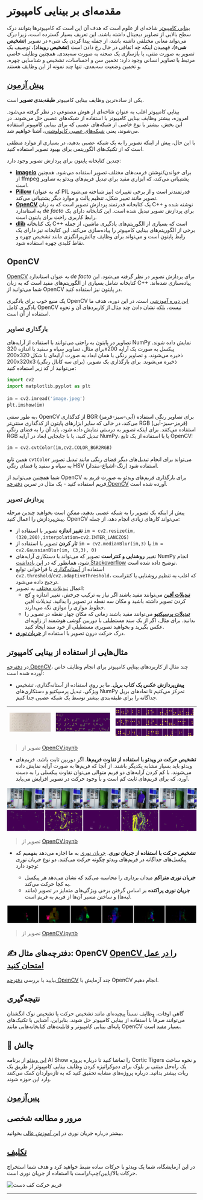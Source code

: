<!--
CO_OP_TRANSLATOR_METADATA:
{
  "original_hash": "feeca98225cb420afc89415f24f63d92",
  "translation_date": "2025-09-23T12:27:58+00:00",
  "source_file": "lessons/4-ComputerVision/06-IntroCV/README.md",
  "language_code": "fa"
}
-->
# مقدمه‌ای بر بینایی کامپیوتر

[بینایی کامپیوتر](https://wikipedia.org/wiki/Computer_vision) شاخه‌ای از علوم است که هدف آن این است که کامپیوترها بتوانند درک سطح بالایی از تصاویر دیجیتال داشته باشند. این تعریف بسیار گسترده است، زیرا *درک* می‌تواند معانی مختلفی داشته باشد، از جمله پیدا کردن یک شیء در تصویر (**تشخیص شیء**)، فهمیدن اینکه چه اتفاقی در حال رخ دادن است (**تشخیص رویداد**)، توصیف یک تصویر به صورت متنی، یا بازسازی یک صحنه به صورت سه‌بعدی. همچنین وظایف خاصی مرتبط با تصاویر انسانی وجود دارد: تخمین سن و احساسات، تشخیص و شناسایی چهره، و تخمین وضعیت سه‌بعدی، تنها چند نمونه از این وظایف هستند.

## [پیش‌ آزمون](https://ff-quizzes.netlify.app/en/ai/quiz/11)

یکی از ساده‌ترین وظایف بینایی کامپیوتر **طبقه‌بندی تصویر** است.

بینایی کامپیوتر اغلب به عنوان شاخه‌ای از هوش مصنوعی در نظر گرفته می‌شود. امروزه، بیشتر وظایف بینایی کامپیوتر با استفاده از شبکه‌های عصبی حل می‌شوند. در این بخش، بیشتر با نوع خاصی از شبکه‌های عصبی که برای بینایی کامپیوتر استفاده می‌شوند، یعنی [شبکه‌های عصبی کانولوشنی](../07-ConvNets/README.md)، آشنا خواهیم شد.

با این حال، پیش از اینکه تصویر را به یک شبکه عصبی بدهید، در بسیاری از موارد منطقی است که از تکنیک‌های الگوریتمی برای بهبود تصویر استفاده کنید.

چندین کتابخانه پایتون برای پردازش تصویر وجود دارد:

* **[imageio](https://imageio.readthedocs.io/en/stable/)** برای خواندن/نوشتن فرمت‌های مختلف تصویر استفاده می‌شود. همچنین از ffmpeg پشتیبانی می‌کند، که ابزاری مفید برای تبدیل فریم‌های ویدئو به تصاویر است.
* **[Pillow](https://pillow.readthedocs.io/en/stable/index.html)** (که به عنوان PIL نیز شناخته می‌شود) قدرتمندتر است و از برخی تغییرات تصویر مانند تغییر شکل، تنظیم پالت و موارد دیگر پشتیبانی می‌کند.
* **[OpenCV](https://opencv.org/)** یک کتابخانه قدرتمند پردازش تصویر است که به زبان C++ نوشته شده و به استاندارد *de facto* برای پردازش تصویر تبدیل شده است. این کتابخانه دارای یک رابط کاربری راحت برای پایتون است.
* **[dlib](http://dlib.net/)** یک کتابخانه C++ است که بسیاری از الگوریتم‌های یادگیری ماشین، از جمله برخی از الگوریتم‌های بینایی کامپیوتر را پیاده‌سازی می‌کند. این کتابخانه نیز دارای یک رابط پایتون است و می‌تواند برای وظایف چالش‌برانگیزی مانند تشخیص چهره و نقاط کلیدی چهره استفاده شود.

## OpenCV

[OpenCV](https://opencv.org/) به عنوان استاندارد *de facto* برای پردازش تصویر در نظر گرفته می‌شود. این کتابخانه شامل بسیاری از الگوریتم‌های مفید است که به زبان C++ پیاده‌سازی شده‌اند. شما می‌توانید از OpenCV در پایتون نیز استفاده کنید.

یک منبع خوب برای یادگیری OpenCV [این دوره آموزشی](https://learnopencv.com/getting-started-with-opencv/) است. در این دوره، هدف ما یادگیری کامل OpenCV نیست، بلکه نشان دادن چند مثال از کاربردهای آن و نحوه استفاده از آن است.

### بارگذاری تصاویر

تصاویر در پایتون به راحتی می‌توانند با استفاده از آرایه‌های NumPy نمایش داده شوند. برای مثال، تصاویر سیاه و سفید با اندازه 320x200 پیکسل به صورت یک آرایه 200x320 ذخیره می‌شوند، و تصاویر رنگی با همان ابعاد به صورت آرایه‌ای با شکل 200x320x3 (برای سه کانال رنگی) ذخیره می‌شوند. برای بارگذاری یک تصویر، می‌توانید از کد زیر استفاده کنید:

```python
import cv2
import matplotlib.pyplot as plt

im = cv2.imread('image.jpeg')
plt.imshow(im)
```


به طور سنتی، OpenCV از کدگذاری BGR (آبی-سبز-قرمز) برای تصاویر رنگی استفاده می‌کند، در حالی که سایر ابزارهای پایتون از کدگذاری سنتی‌تر RGB (قرمز-سبز-آبی) استفاده می‌کنند. برای اینکه تصویر به درستی نمایش داده شود، باید آن را به فضای رنگی RGB تبدیل کنید، یا با جابجایی ابعاد در آرایه NumPy، یا با استفاده از یک تابع OpenCV:

```python
im = cv2.cvtColor(im,cv2.COLOR_BGR2RGB)
```


همین تابع `cvtColor` می‌تواند برای انجام تبدیل‌های دیگر فضای رنگی مانند تبدیل تصویر به سیاه و سفید یا فضای رنگی HSV (رنگ-اشباع-مقدار) استفاده شود.

شما همچنین می‌توانید از OpenCV برای بارگذاری فریم‌های ویدئو به صورت فریم به فریم استفاده کنید - یک مثال در تمرین [دفترچه OpenCV](OpenCV.ipynb) آورده شده است.

### پردازش تصویر

پیش از اینکه یک تصویر را به شبکه عصبی بدهید، ممکن است بخواهید چندین مرحله پیش‌پردازش را اعمال کنید. OpenCV می‌تواند کارهای زیادی انجام دهد، از جمله:

* **تغییر اندازه** تصویر با استفاده از `im = cv2.resize(im, (320,200),interpolation=cv2.INTER_LANCZOS)`
* **تار کردن** تصویر با استفاده از `im = cv2.medianBlur(im,3)` یا `im = cv2.GaussianBlur(im, (3,3), 0)`
* تغییر **روشنایی و کنتراست** تصویر که می‌تواند با دستکاری آرایه‌های NumPy انجام شود، همانطور که در [این یادداشت Stackoverflow](https://stackoverflow.com/questions/39308030/how-do-i-increase-the-contrast-of-an-image-in-python-opencv) توضیح داده شده است.
* استفاده از [آستانه‌گذاری](https://docs.opencv.org/4.x/d7/d4d/tutorial_py_thresholding.html) با فراخوانی توابع `cv2.threshold`/`cv2.adaptiveThreshold`، که اغلب به تنظیم روشنایی یا کنتراست ترجیح داده می‌شود.
* اعمال [تبدیلات مختلف](https://docs.opencv.org/4.5.5/da/d6e/tutorial_py_geometric_transformations.html) به تصویر:
    - **[تبدیلات آفین](https://docs.opencv.org/4.5.5/d4/d61/tutorial_warp_affine.html)** می‌توانند مفید باشند اگر نیاز به ترکیب چرخش، تغییر اندازه و کج کردن تصویر داشته باشید و مکان سه نقطه در تصویر را بدانید. تبدیلات آفین خطوط موازی را موازی نگه می‌دارند.
    - **[تبدیلات پرسپکتیو](https://medium.com/analytics-vidhya/opencv-perspective-transformation-9edffefb2143)** می‌توانند مفید باشند زمانی که مکان چهار نقطه در تصویر را بدانید. برای مثال، اگر از یک سند مستطیلی با دوربین گوشی هوشمند از زاویه‌ای عکس بگیرید و بخواهید تصویری مستطیلی از خود سند ایجاد کنید.
* درک حرکت درون تصویر با استفاده از **[جریان نوری](https://docs.opencv.org/4.5.5/d4/dee/tutorial_optical_flow.html)**.

## مثال‌هایی از استفاده از بینایی کامپیوتر

در [دفترچه OpenCV](OpenCV.ipynb)، چند مثال از کاربردهای بینایی کامپیوتر برای انجام وظایف خاص آورده شده است:

* **پیش‌پردازش عکس یک کتاب بریل**. ما بر روی استفاده از آستانه‌گذاری، تشخیص ویژگی، تبدیل پرسپکتیو و دستکاری‌های NumPy تمرکز می‌کنیم تا نمادهای بریل جداگانه را برای طبقه‌بندی بیشتر توسط یک شبکه عصبی جدا کنیم.

![تصویر بریل](../../../../../translated_images/braille.341962ff76b1bd7044409371d3de09ced5028132aef97344ea4b7468c1208126.fa.jpeg) | ![تصویر پیش‌پردازش شده بریل](../../../../../translated_images/braille-result.46530fea020b03c76aac532d7d6eeef7f6fb35b55b1001cd21627907dabef3ed.fa.png) | ![نمادهای بریل](../../../../../translated_images/braille-symbols.0159185ab69d533909dc4d7d26a1971b51401c6a80eb3a5584f250ea880af88b.fa.png)
----|-----|-----

> تصویر از [OpenCV.ipynb](OpenCV.ipynb)

* **تشخیص حرکت در ویدئو با استفاده از تفاوت فریم‌ها**. اگر دوربین ثابت باشد، فریم‌های ویدئو باید بسیار مشابه یکدیگر باشند. از آنجا که فریم‌ها به صورت آرایه نمایش داده می‌شوند، با کم کردن آرایه‌های دو فریم متوالی می‌توان تفاوت پیکسلی را به دست آورد، که برای فریم‌های ثابت کم است و با وجود حرکت در تصویر افزایش می‌یابد.

![تصویر فریم‌های ویدئو و تفاوت فریم‌ها](../../../../../translated_images/frame-difference.706f805491a0883c938e16447bf5eb2f7d69e812c7f743cbe7d7c7645168f81f.fa.png)

> تصویر از [OpenCV.ipynb](OpenCV.ipynb)

* **تشخیص حرکت با استفاده از جریان نوری**. [جریان نوری](https://docs.opencv.org/3.4/d4/dee/tutorial_optical_flow.html) به ما اجازه می‌دهد بفهمیم که پیکسل‌های جداگانه در فریم‌های ویدئو چگونه حرکت می‌کنند. دو نوع جریان نوری وجود دارد:

   - **جریان نوری متراکم** میدان برداری را محاسبه می‌کند که نشان می‌دهد هر پیکسل به کجا حرکت می‌کند.
   - **جریان نوری پراکنده** بر اساس گرفتن برخی ویژگی‌های متمایز در تصویر (مانند لبه‌ها) و ساختن مسیر آن‌ها از فریم به فریم است.

![تصویر جریان نوری](../../../../../translated_images/optical.1f4a94464579a83a10784f3c07fe7228514714b96782edf50e70ccd59d2d8c4f.fa.png)

> تصویر از [OpenCV.ipynb](OpenCV.ipynb)

## ✍️ دفترچه‌های مثال: OpenCV [OpenCV را در عمل امتحان کنید](OpenCV.ipynb)

بیایید با بررسی [دفترچه OpenCV](OpenCV.ipynb) چند آزمایش با OpenCV انجام دهیم.

## نتیجه‌گیری

گاهی اوقات، وظایف نسبتاً پیچیده‌ای مانند تشخیص حرکت یا تشخیص نوک انگشتان می‌توانند صرفاً با استفاده از بینایی کامپیوتر حل شوند. بنابراین، آشنایی با تکنیک‌های پایه‌ای بینایی کامپیوتر و قابلیت‌های کتابخانه‌هایی مانند OpenCV بسیار مفید است.

## 🚀 چالش

[این ویدئو](https://docs.microsoft.com/shows/ai-show/ai-show--2021-opencv-ai-competition--grand-prize-winners--cortic-tigers--episode-32?WT.mc_id=academic-77998-cacaste) از برنامه AI Show را تماشا کنید تا درباره پروژه Cortic Tigers و نحوه ساخت یک راه‌حل مبتنی بر بلوک برای دموکراتیزه کردن وظایف بینایی کامپیوتر از طریق یک ربات بیشتر بدانید. درباره پروژه‌های مشابه تحقیق کنید که به تازه‌واردان کمک می‌کنند وارد این حوزه شوند.

## [پس‌آزمون](https://ff-quizzes.netlify.app/en/ai/quiz/12)

## مرور و مطالعه شخصی

بیشتر درباره جریان نوری در [این آموزش عالی](https://learnopencv.com/optical-flow-in-opencv/) بخوانید.

## [تکلیف](lab/README.md)

در این آزمایشگاه، شما یک ویدئو با حرکات ساده ضبط خواهید کرد و هدف شما استخراج حرکات بالا/پایین/چپ/راست با استفاده از جریان نوری است.

<img src="images/palm-movement.png" width="30%" alt="فریم حرکت کف دست"/>

---

